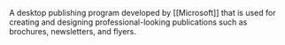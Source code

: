 A desktop publishing program developed by [[Microsoft]] that is used for creating and designing professional-looking publications such as brochures, newsletters, and flyers.